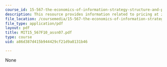 ```yaml
---
course_id: 15-567-the-economics-of-information-strategy-structure-and-pricing-fall-2010
description: This resource provides information related to pricing at zero.
file_location: /coursemedia/15-567-the-economics-of-information-strategy-structure-and-pricing-fall-2010/a86d387d415b944429cf21d9a8131b46_MIT15_567F10_assn07.pdf
file_type: application/pdf
layout: pdf
title: MIT15_567F10_assn07.pdf
type: course
uid: a86d387d415b944429cf21d9a8131b46

---
```

None